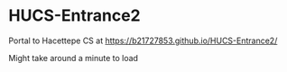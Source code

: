 # HUCS-Entrance2

Portal to Hacettepe CS at https://b21727853.github.io/HUCS-Entrance2/

Might take around a  minute  to load
